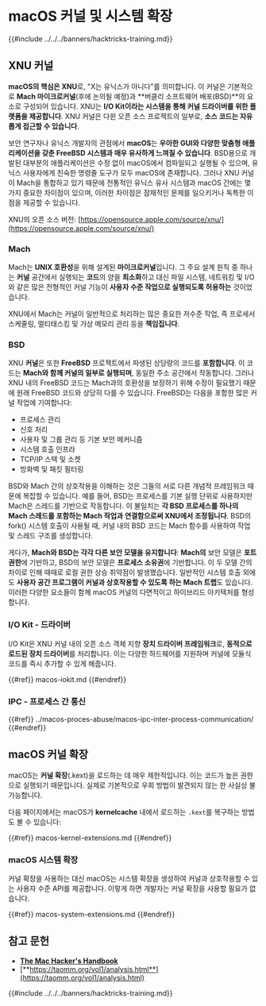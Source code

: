 # macOS 커널 및 시스템 확장

{{#include ../../../banners/hacktricks-training.md}}

## XNU 커널

**macOS의 핵심은 XNU**로, "X는 유닉스가 아니다"를 의미합니다. 이 커널은 기본적으로 **Mach 마이크로커널**(후에 논의될 예정)과 **버클리 소프트웨어 배포(BSD)**의 요소로 구성되어 있습니다. XNU는 **I/O Kit이라는 시스템을 통해 커널 드라이버를 위한 플랫폼을 제공합니다**. XNU 커널은 다윈 오픈 소스 프로젝트의 일부로, **소스 코드는 자유롭게 접근할 수 있습니다**.

보안 연구자나 유닉스 개발자의 관점에서 **macOS**는 **우아한 GUI와 다양한 맞춤형 애플리케이션을 갖춘 FreeBSD 시스템과 매우 유사하게 느껴질 수 있습니다**. BSD용으로 개발된 대부분의 애플리케이션은 수정 없이 macOS에서 컴파일되고 실행될 수 있으며, 유닉스 사용자에게 친숙한 명령줄 도구가 모두 macOS에 존재합니다. 그러나 XNU 커널이 Mach을 통합하고 있기 때문에 전통적인 유닉스 유사 시스템과 macOS 간에는 몇 가지 중요한 차이점이 있으며, 이러한 차이점은 잠재적인 문제를 일으키거나 독특한 이점을 제공할 수 있습니다.

XNU의 오픈 소스 버전: [https://opensource.apple.com/source/xnu/](https://opensource.apple.com/source/xnu/)

### Mach

Mach는 **UNIX 호환성**을 위해 설계된 **마이크로커널**입니다. 그 주요 설계 원칙 중 하나는 **커널** 공간에서 실행되는 **코드**의 양을 **최소화**하고 대신 파일 시스템, 네트워킹 및 I/O와 같은 많은 전형적인 커널 기능이 **사용자 수준 작업으로 실행되도록 허용하는** 것이었습니다.

XNU에서 Mach는 커널이 일반적으로 처리하는 많은 중요한 저수준 작업, 즉 프로세서 스케줄링, 멀티태스킹 및 가상 메모리 관리 등을 **책임집니다**.

### BSD

XNU **커널**은 또한 **FreeBSD** 프로젝트에서 파생된 상당량의 코드를 **포함합니다**. 이 코드는 **Mach와 함께 커널의 일부로 실행되며**, 동일한 주소 공간에서 작동합니다. 그러나 XNU 내의 FreeBSD 코드는 Mach과의 호환성을 보장하기 위해 수정이 필요했기 때문에 원래 FreeBSD 코드와 상당히 다를 수 있습니다. FreeBSD는 다음을 포함한 많은 커널 작업에 기여합니다:

- 프로세스 관리
- 신호 처리
- 사용자 및 그룹 관리 등 기본 보안 메커니즘
- 시스템 호출 인프라
- TCP/IP 스택 및 소켓
- 방화벽 및 패킷 필터링

BSD와 Mach 간의 상호작용을 이해하는 것은 그들의 서로 다른 개념적 프레임워크 때문에 복잡할 수 있습니다. 예를 들어, BSD는 프로세스를 기본 실행 단위로 사용하지만 Mach은 스레드를 기반으로 작동합니다. 이 불일치는 **각 BSD 프로세스를 하나의 Mach 스레드를 포함하는 Mach 작업과 연결함으로써 XNU에서 조정됩니다**. BSD의 fork() 시스템 호출이 사용될 때, 커널 내의 BSD 코드는 Mach 함수를 사용하여 작업 및 스레드 구조를 생성합니다.

게다가, **Mach와 BSD는 각각 다른 보안 모델을 유지합니다**: **Mach의** 보안 모델은 **포트 권한**에 기반하고, BSD의 보안 모델은 **프로세스 소유권**에 기반합니다. 이 두 모델 간의 차이로 인해 때때로 로컬 권한 상승 취약점이 발생했습니다. 일반적인 시스템 호출 외에도 **사용자 공간 프로그램이 커널과 상호작용할 수 있도록 하는 Mach 트랩**도 있습니다. 이러한 다양한 요소들이 함께 macOS 커널의 다면적이고 하이브리드 아키텍처를 형성합니다.

### I/O Kit - 드라이버

I/O Kit은 XNU 커널 내의 오픈 소스 객체 지향 **장치 드라이버 프레임워크**로, **동적으로 로드된 장치 드라이버**를 처리합니다. 이는 다양한 하드웨어를 지원하며 커널에 모듈식 코드를 즉시 추가할 수 있게 해줍니다.

{{#ref}}
macos-iokit.md
{{#endref}}

### IPC - 프로세스 간 통신

{{#ref}}
../macos-proces-abuse/macos-ipc-inter-process-communication/
{{#endref}}

## macOS 커널 확장

macOS는 **커널 확장**(.kext)을 로드하는 데 매우 제한적입니다. 이는 코드가 높은 권한으로 실행되기 때문입니다. 실제로 기본적으로 우회 방법이 발견되지 않는 한 사실상 불가능합니다.

다음 페이지에서는 macOS가 **kernelcache** 내에서 로드하는 `.kext`를 복구하는 방법도 볼 수 있습니다:

{{#ref}}
macos-kernel-extensions.md
{{#endref}}

### macOS 시스템 확장

커널 확장을 사용하는 대신 macOS는 시스템 확장을 생성하여 커널과 상호작용할 수 있는 사용자 수준 API를 제공합니다. 이렇게 하면 개발자는 커널 확장을 사용할 필요가 없습니다.

{{#ref}}
macos-system-extensions.md
{{#endref}}

## 참고 문헌

- [**The Mac Hacker's Handbook**](https://www.amazon.com/-/es/Charlie-Miller-ebook-dp-B004U7MUMU/dp/B004U7MUMU/ref=mt_other?_encoding=UTF8&me=&qid=)
- [**https://taomm.org/vol1/analysis.html**](https://taomm.org/vol1/analysis.html)

{{#include ../../../banners/hacktricks-training.md}}
